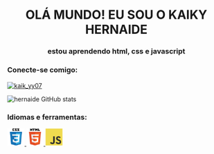 <h1 align="center">OLÁ MUNDO! EU SOU O KAIKY HERNAIDE</h1>
<h3 align="center">estou aprendendo html, css e javascript</h3>


<h3 align="left">Conecte-se comigo:</h3>
<p align="left">
<a href="https://instagram.com/kaik_yy07" target="blank"><img align="center" src="https://raw.githubusercontent.com/rahuldkjain/github-profile-readme-generator/master/src/images/icons/Social/instagram.svg" alt="kaik_yy07" height="30" width="40" /></a>
</p>

![hernaide GitHub stats](https://github-readme-stats.vercel.app/api?username=kaikyhernaide&show_icons=true&theme=radical)

<h3 align="left">Idiomas e ferramentas:</h3>
<p align="left"> <a href="https://www.w3schools.com/css/" target="_blank" rel="noreferrer"> <img src="https://raw.githubusercontent.com/devicons/devicon/master/icons/css3/css3-original-wordmark.svg" alt="css3" width="40" height="40"/> </a> <a href="https://www.w3.org/html/" target="_blank" rel="noreferrer"> <img src="https://raw.githubusercontent.com/devicons/devicon/master/icons/html5/html5-original-wordmark.svg" alt="html5" width="40" height="40"/> </a> <a href="https://developer.mozilla.org/en-US/docs/Web/JavaScript" target="_blank" rel="noreferrer"> <img src="https://raw.githubusercontent.com/devicons/devicon/master/icons/javascript/javascript-original.svg" alt="javascript" width="40" height="40"/> </a> </p>
